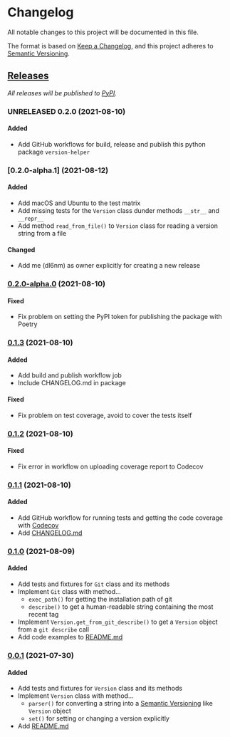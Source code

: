 # Changelog

All notable changes to this project will be documented in this file.

The format is based on [Keep a Changelog], and this project adheres to [Semantic Versioning].

## [Releases]

_All releases will be published to [PyPI]._

### UNRELEASED 0.2.0 (2021-08-10)

#### Added

- Add GitHub workflows for build, release and publish this python package `version-helper`

### [0.2.0-alpha.1] (2021-08-12)

#### Added

- Add macOS and Ubuntu to the test matrix
- Add missing tests for the `Version` class dunder methods `__str__` and `__repr__`
- Add method `read_from_file()` to `Version` class for reading a version string from a file

#### Changed

- Add me (dl6nm) as owner explicitly for creating a new release

### [0.2.0-alpha.0] (2021-08-10)

#### Fixed

- Fix problem on setting the PyPI token for publishing the package with Poetry

### [0.1.3] (2021-08-10)

#### Added

- Add build and publish workflow job
- Include CHANGELOG.md in package

#### Fixed

- Fix problem on test coverage, avoid to cover the tests itself

### [0.1.2] (2021-08-10)

#### Fixed

- Fix error in workflow on uploading coverage report to Codecov

### [0.1.1] (2021-08-10)

#### Added

- Add GitHub workflow for running tests and getting the code coverage with [Codecov](https://app.codecov.io/gh/dl6nm/version-helper)
- Add [CHANGELOG.md](CHANGELOG.md)

### [0.1.0] (2021-08-09)

#### Added

- Add tests and fixtures for `Git` class and its methods
- Implement `Git` class with method...
  - `exec_path()` for getting the installation path of git
  - `describe()` to get a human-readable string containing the most recent tag
- Implement `Version.get_from_git_describe()` to get a `Version` object from a `git describe` call
- Add code examples to [README.md](README.md)

### [0.0.1] (2021-07-30)

#### Added

- Add tests and fixtures for `Version` class and its methods
- Implement `Version` class with method...
  - `parser()` for converting a string into a [Semantic Versioning] like `Version` object
  - `set()` for setting or changing a version explicitly
- Add [README.md](README.md)



[0.2.0-alpha.0]: https://github.com/dl6nm/version-helper/compare/0.1.3...0.2.0-alpha.0
[0.1.3]: https://github.com/dl6nm/version-helper/compare/0.1.2...0.1.3
[0.1.2]: https://github.com/dl6nm/version-helper/compare/0.1.1...0.1.2
[0.1.1]: https://github.com/dl6nm/version-helper/compare/0.1.0...0.1.1
[0.1.0]: https://github.com/dl6nm/version-helper/compare/0.0.1...0.1.0
[0.0.1]: https://github.com/dl6nm/version-helper/releases/tag/0.0.1

[releases]: https://github.com/dl6nm/version-helper/
[pypi]: https://pypi.org/project/version-helper/

[Keep a Changelog]: https://keepachangelog.com/en/1.0.0/
[Semantic Versioning]: https://semver.org/spec/v2.0.0.html